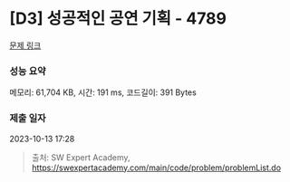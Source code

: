 # [D3] 성공적인 공연 기획 - 4789 

[문제 링크](https://swexpertacademy.com/main/code/problem/problemDetail.do?contestProbId=AWS2dSgKA8MDFAVT) 

### 성능 요약

메모리: 61,704 KB, 시간: 191 ms, 코드길이: 391 Bytes

### 제출 일자

2023-10-13 17:28



> 출처: SW Expert Academy, https://swexpertacademy.com/main/code/problem/problemList.do